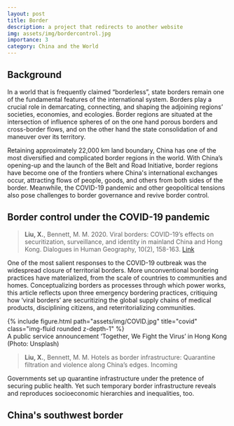 ```yaml
---
layout: post
title: Border
description: a project that redirects to another website
img: assets/img/bordercontrol.jpg
importance: 3
category: China and the World
---
```


## Background
In a world that is frequently claimed “borderless”, state borders remain one of the fundamental features of the international system. Borders play a crucial role in demarcating, connecting, and shaping the adjoining regions’ societies, economies, and ecologies. Border regions are situated at the intersection of influence spheres of on the one hand porous borders and cross-border flows, and on the other hand the state consolidation of and maneuver over its territory. 

Retaining approximately 22,000 km land boundary, China has one of the most diversified and complicated border regions in the world. With China’s opening-up and the launch of the Belt and Road Initiative, border regions have become one of the frontiers where China's international exchanges occur, attracting flows of people, goods, and others from both sides of the border. Meanwhile, the COVID-19 pandemic and other geopolitical tensions also pose challenges to border governance and revive border control.


## Border control under the COVID-19 pandemic
> **Liu, X.**, Bennett, M. M. 2020. Viral borders: COVID-19’s effects on securitization, surveillance, and identity in mainland China and Hong Kong. Dialogues in Human Geography, 10(2), 158-163. [Link](https://journals.sagepub.com/doi/10.1177/2043820620933828)

One of the most salient responses to the COVID-19 outbreak was the widespread closure of territorial borders. More unconventional bordering practices have materialized, from the scale of countries to communities and homes. Conceptualizing borders as processes through which power works, this article reflects upon three emergency bordering practices, critiquing how ‘viral borders’ are securitizing the global supply chains of medical products, disciplining citizens, and reterritorializing communities. 


<div class="row">
    <div class="col-sm mt-3 mt-md-0">
        {% include figure.html path="assets/img/COVID.jpg" title="covid" class="img-fluid rounded z-depth-1" %}
    </div>
</div>
<div class="caption">
    A public service announcement ‘Together, We Fight the Virus’ in Hong Kong (Photo: Unsplash)
</div>

> **Liu, X.**, Bennett, M. M. Hotels as border infrastructure: Quarantine filtration and violence along China’s edges. Incoming

Governments set up quarantine infrastructure under the pretence of securing public health. Yet such temporary border infrastructure reveals and reproduces socioeconomic hierarchies and inequalities, too. 


## China's southwest border

